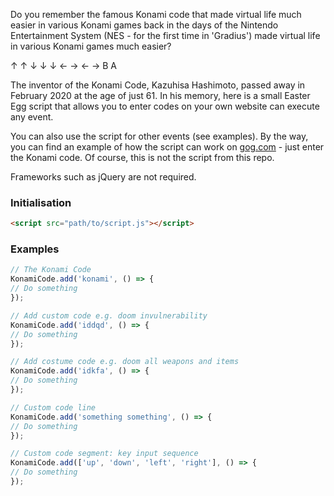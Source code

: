 Do you remember the famous Konami code that made virtual life much easier in various Konami games back in the days of 
the Nintendo Entertainment System (NES - for the first time in 'Gradius') made virtual life in various Konami games 
much easier?

↑ ↑ ↓ ↓ ↓ ← → ← → B A

The inventor of the Konami Code, Kazuhisa Hashimoto, passed away in February 2020 at the age of just 61.
In his memory, here is a small Easter Egg script that allows you to enter codes on your own website
can execute any event.

You can also use the script for other events (see examples). By the way, you can find an example of how the script
can work on [gog.com](gog.com) - just enter the Konami code. Of course, this is not the script from this repo.

Frameworks such as jQuery are not required.

### Initialisation
```html
<script src="path/to/script.js"></script>
```

### Examples
```javascript
// The Konami Code
KonamiCode.add('konami', () => {
// Do something
});

// Add custom code e.g. doom invulnerability
KonamiCode.add('iddqd', () => {
// Do something
});

// Add costume code e.g. doom all weapons and items
KonamiCode.add('idkfa', () => {
// Do something
});

// Custom code line
KonamiCode.add('something something', () => {
// Do something
});

// Custom code segment: key input sequence
KonamiCode.add(['up', 'down', 'left', 'right'], () => {
// Do something
});
```